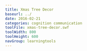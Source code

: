 ```yaml
---
title: Xmas Tree Decor
baseurl: ../
date: 2016-02-21
categories: cognition communication
toolFile: xmas-tree-decor.swf
toolWidth: 800
toolHeight: 600
navGroup: learningtools
---
```

